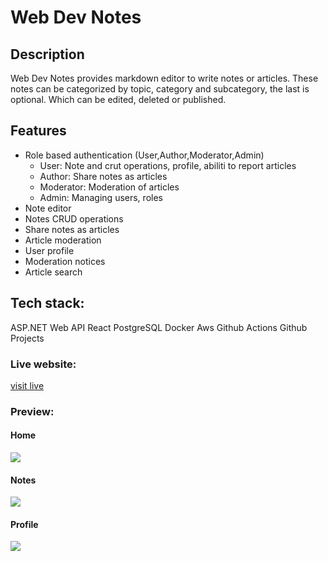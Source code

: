 # Web Dev Notes

## Description
Web Dev Notes provides markdown editor to write notes or articles.
These notes can be categorized by topic, category and subcategory, the last is optional.
Which can be edited, deleted or published.

## Features
- Role based authentication (User,Author,Moderator,Admin)
    - User: Note and crut operations, profile, abiliti to report articles
    - Author: Share notes as articles
    - Moderator: Moderation of articles
    - Admin: Managing users, roles
- Note editor
- Notes CRUD operations
- Share notes as articles
- Article moderation
- User profile
- Moderation notices
- Article search

## Tech stack:
ASP.NET Web API
React
PostgreSQL
Docker
Aws
Github Actions
Github Projects

### Live website:
[visit live](http://52.57.115.197)


### Preview:
#### Home
![](https://i.imgur.com/lTN6rKE.png)
#### Notes
![](https://i.imgur.com/ZidVQuk.png)
#### Profile
![](https://i.imgur.com/tHqf7vm.png)

